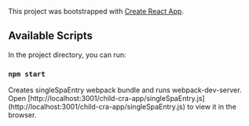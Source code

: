 This project was bootstrapped with [Create React App](https://github.com/facebook/create-react-app).

## Available Scripts

In the project directory, you can run:

### `npm start`

Creates singleSpaEntry webpack bundle and runs webpack-dev-server. Open 
[http://localhost:3001/child-cra-app/singleSpaEntry.js]
(http://localhost:3001/child-cra-app/singleSpaEntry.js) to view it in the browser.

